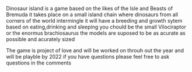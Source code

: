 Dinosaur island is a game based on the likes of the Isle and Beasts of Bremuda
it takes place on a small island chain where dinosaurs from all corners of the world intermingle
it will have a breeding and growth sytem based on eating,drinking and sleeping
you chould be the small Vilociraptor or the enormus brachiosaurus
the models are suposed to be as acurate as possible and acurately sized

The game is project of love and will be worked on throuh out the year and will be playble by 2022
if you have questions please feel free to ask questions in the comments
